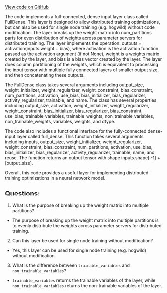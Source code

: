[View code on GitHub](https://github.com/misbahsy/the-algorithm/twml/twml/contrib/layers/full_dense.py)

The code implements a full-connected, dense input layer class called FullDense. This layer is designed to allow distributed training optimizations, but can also be used for single node training (e.g. hogwild) without code modification. The layer breaks up the weight matrix into num_partitions parts for even distribution of weights across parameter servers for distributed training. The layer implements the operation: outputs = activation(inputs.weight + bias), where activation is the activation function passed as the activation argument (if not None), weight is a weights matrix created by the layer, and bias is a bias vector created by the layer. The layer does column partitioning of the weights, which is equivalent to processing the input tensor with multiple fully connected layers of smaller output size, and then concatenating these outputs. 

The FullDense class takes several arguments including output_size, weight_initializer, weight_regularizer, weight_constraint, bias_constraint, num_partitions, activation, use_bias, bias_initializer, bias_regularizer, activity_regularizer, trainable, and name. The class has several properties including output_size, activation, weight_initializer, weight_regularizer, weight_constraint, bias_initializer, bias_regularizer, bias_constraint, use_bias, trainable_variables, trainable_weights, non_trainable_variables, non_trainable_weights, variables, weights, and dtype. 

The code also includes a functional interface for the fully-connected dense-input layer called full_dense. This function takes several arguments including inputs, output_size, weight_initializer, weight_regularizer, weight_constraint, bias_constraint, num_partitions, activation, use_bias, bias_initializer, bias_regularizer, activity_regularizer, trainable, name, and reuse. The function returns an output tensor with shape inputs.shape[:-1] + [output_size]. 

Overall, this code provides a useful layer for implementing distributed training optimizations in a neural network model.
## Questions: 
 1. What is the purpose of breaking up the weight matrix into multiple partitions?
- The purpose of breaking up the weight matrix into multiple partitions is to evenly distribute the weights across parameter servers for distributed training.

2. Can this layer be used for single node training without modification?
- Yes, this layer can be used for single node training (e.g. hogwild) without modification.

3. What is the difference between `trainable_variables` and `non_trainable_variables`?
- `trainable_variables` returns the trainable variables of the layer, while `non_trainable_variables` returns the non-trainable variables of the layer.
